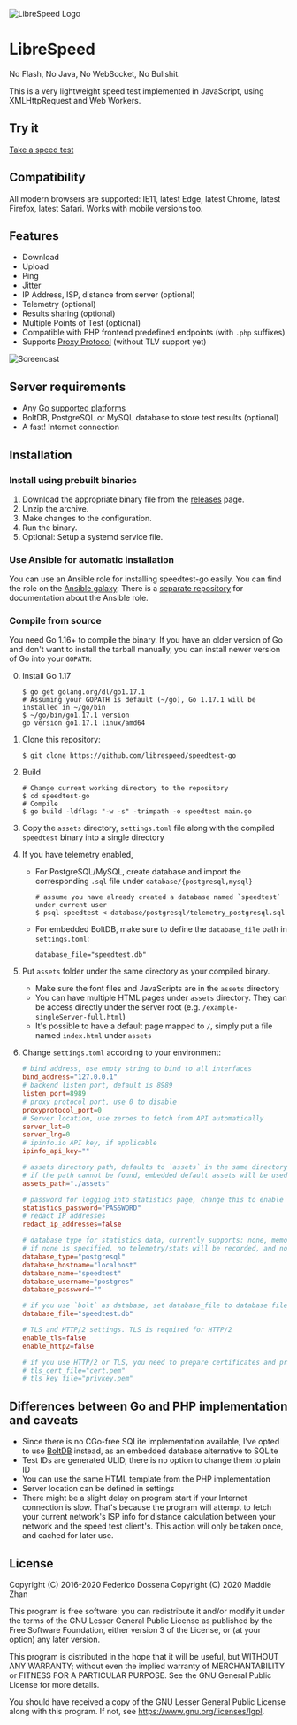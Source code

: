 ![LibreSpeed Logo](https://github.com/librespeed/speedtest-go/blob/master/.logo/logo3.png?raw=true)

# LibreSpeed

No Flash, No Java, No WebSocket, No Bullshit.

This is a very lightweight speed test implemented in JavaScript, using XMLHttpRequest and Web Workers.

## Try it
[Take a speed test](https://speedtest.zzz.cat)

## Compatibility
All modern browsers are supported: IE11, latest Edge, latest Chrome, latest Firefox, latest Safari.
Works with mobile versions too.

## Features
* Download
* Upload
* Ping
* Jitter
* IP Address, ISP, distance from server (optional)
* Telemetry (optional)
* Results sharing (optional)
* Multiple Points of Test (optional)
* Compatible with PHP frontend predefined endpoints (with `.php` suffixes)
* Supports [Proxy Protocol](https://www.haproxy.org/download/2.3/doc/proxy-protocol.txt) (without TLV support yet)

![Screencast](https://speedtest.zzz.cat/speedtest.webp)

## Server requirements
* Any [Go supported platforms](https://github.com/golang/go/wiki/MinimumRequirements)
* BoltDB, PostgreSQL or MySQL database to store test results (optional)
* A fast! Internet connection

## Installation

### Install using prebuilt binaries

1. Download the appropriate binary file from the [releases](https://github.com/librespeed/speedtest-go/releases/) page.
2. Unzip the archive.
3. Make changes to the configuration.
4. Run the binary.
5. Optional: Setup a systemd service file.

### Use Ansible for automatic installation

You can use an Ansible role for installing speedtest-go easily. You can find the role on the [Ansible galaxy](https://galaxy.ansible.com/flymia/ansible_speedtest_go). There is a [separate repository](https://github.com/flymia/ansible-speedtest_go) for documentation about the Ansible role.
### Compile from source

You need Go 1.16+ to compile the binary. If you have an older version of Go and don't want to install the tarball
manually, you can install newer version of Go into your `GOPATH`:

0. Install Go 1.17

   ```
   $ go get golang.org/dl/go1.17.1
   # Assuming your GOPATH is default (~/go), Go 1.17.1 will be installed in ~/go/bin
   $ ~/go/bin/go1.17.1 version
   go version go1.17.1 linux/amd64
   ```

1. Clone this repository:

    ```
    $ git clone https://github.com/librespeed/speedtest-go
    ```

2. Build
    ```
    # Change current working directory to the repository
    $ cd speedtest-go
    # Compile
    $ go build -ldflags "-w -s" -trimpath -o speedtest main.go
    ```

3. Copy the `assets` directory, `settings.toml` file along with the compiled `speedtest` binary into a single directory

4. If you have telemetry enabled,
    - For PostgreSQL/MySQL, create database and import the corresponding `.sql` file under `database/{postgresql,mysql}`

        ```
        # assume you have already created a database named `speedtest` under current user
        $ psql speedtest < database/postgresql/telemetry_postgresql.sql
        ```

    - For embedded BoltDB, make sure to define the `database_file` path in `settings.toml`:

        ```
        database_file="speedtest.db"
        ```

5. Put `assets` folder under the same directory as your compiled binary.
    - Make sure the font files and JavaScripts are in the `assets` directory
    - You can have multiple HTML pages under `assets` directory. They can be access directly under the server root
    (e.g. `/example-singleServer-full.html`)
    - It's possible to have a default page mapped to `/`, simply put a file named `index.html` under `assets`

6. Change `settings.toml` according to your environment:

    ```toml
    # bind address, use empty string to bind to all interfaces
    bind_address="127.0.0.1"
    # backend listen port, default is 8989
    listen_port=8989
    # proxy protocol port, use 0 to disable
    proxyprotocol_port=0
    # Server location, use zeroes to fetch from API automatically
    server_lat=0
    server_lng=0
    # ipinfo.io API key, if applicable
    ipinfo_api_key=""
   
    # assets directory path, defaults to `assets` in the same directory
    # if the path cannot be found, embedded default assets will be used
    assets_path="./assets"

    # password for logging into statistics page, change this to enable stats page
    statistics_password="PASSWORD"
    # redact IP addresses
    redact_ip_addresses=false

    # database type for statistics data, currently supports: none, memory, bolt, mysql, postgresql
    # if none is specified, no telemetry/stats will be recorded, and no result PNG will be generated
    database_type="postgresql"
    database_hostname="localhost"
    database_name="speedtest"
    database_username="postgres"
    database_password=""

    # if you use `bolt` as database, set database_file to database file location
    database_file="speedtest.db"

    # TLS and HTTP/2 settings. TLS is required for HTTP/2
    enable_tls=false
    enable_http2=false

    # if you use HTTP/2 or TLS, you need to prepare certificates and private keys
    # tls_cert_file="cert.pem"
    # tls_key_file="privkey.pem"
    ```

## Differences between Go and PHP implementation and caveats

- Since there is no CGo-free SQLite implementation available, I've opted to use [BoltDB](https://github.com/etcd-io/bbolt)
  instead, as an embedded database alternative to SQLite
- Test IDs are generated ULID, there is no option to change them to plain ID
- You can use the same HTML template from the PHP implementation
- Server location can be defined in settings
- There might be a slight delay on program start if your Internet connection is slow. That's because the program will
attempt to fetch your current network's ISP info for distance calculation between your network and the speed test client's.
This action will only be taken once, and cached for later use.

## License
Copyright (C) 2016-2020 Federico Dossena
Copyright (C) 2020 Maddie Zhan

This program is free software: you can redistribute it and/or modify
it under the terms of the GNU Lesser General Public License as published by
the Free Software Foundation, either version 3 of the License, or
(at your option) any later version.

This program is distributed in the hope that it will be useful,
but WITHOUT ANY WARRANTY; without even the implied warranty of
MERCHANTABILITY or FITNESS FOR A PARTICULAR PURPOSE.  See the
GNU General Public License for more details.

You should have received a copy of the GNU Lesser General Public License
along with this program.  If not, see <https://www.gnu.org/licenses/lgpl>.
